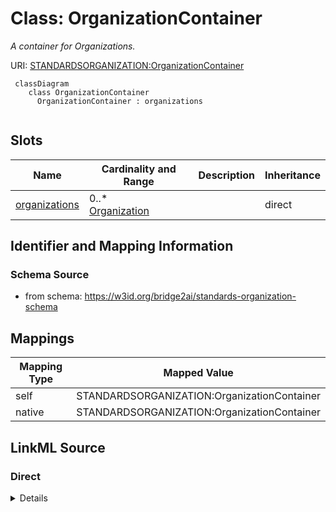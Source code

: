 # Class: OrganizationContainer
_A container for Organizations._




URI: [STANDARDSORGANIZATION:OrganizationContainer](STANDARDSORGANIZATION:OrganizationContainer)



```mermaid
 classDiagram
    class OrganizationContainer
      OrganizationContainer : organizations
      
```




<!-- no inheritance hierarchy -->


## Slots

| Name | Cardinality and Range | Description | Inheritance |
| ---  | --- | --- | --- |
| [organizations](organizations.md) | 0..* <br/> [Organization](Organization.md) |  | direct |









## Identifier and Mapping Information







### Schema Source


* from schema: https://w3id.org/bridge2ai/standards-organization-schema





## Mappings

| Mapping Type | Mapped Value |
| ---  | ---  |
| self | STANDARDSORGANIZATION:OrganizationContainer |
| native | STANDARDSORGANIZATION:OrganizationContainer |





## LinkML Source

<!-- TODO: investigate https://stackoverflow.com/questions/37606292/how-to-create-tabbed-code-blocks-in-mkdocs-or-sphinx -->

### Direct

<details>
```yaml
name: OrganizationContainer
description: A container for Organizations.
from_schema: https://w3id.org/bridge2ai/standards-organization-schema
rank: 1000
slots:
- organizations
tree_root: true

```
</details>

### Induced

<details>
```yaml
name: OrganizationContainer
description: A container for Organizations.
from_schema: https://w3id.org/bridge2ai/standards-organization-schema
rank: 1000
attributes:
  organizations:
    name: organizations
    from_schema: https://w3id.org/bridge2ai/standards-organization-schema
    rank: 1000
    multivalued: true
    alias: organizations
    owner: OrganizationContainer
    domain_of:
    - OrganizationContainer
    range: Organization
    inlined: true
    inlined_as_list: true
tree_root: true

```
</details>
